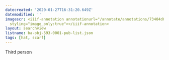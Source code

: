 ```yaml
---
datecreated: '2020-01-27T16:31:20.649Z'
datemodified: ''
imagescr: <iiif-annotation annotationurl="/annotate/annotations/73404d00-4122-11ea-8f80-5254008afee6.json"
  styling="image_only:true"></iiif-annotation>
layout: searchview
listname: ba-obj-593-0001-pub-list.json
tags: [hat, scarf]
---
```

Third person